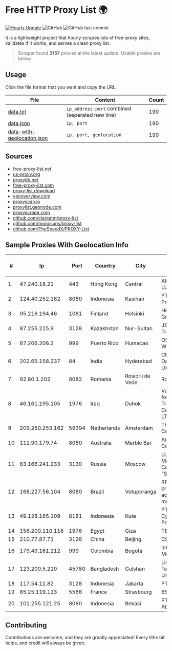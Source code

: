 
# Free HTTP Proxy List 🌍

[![Hourly Update](https://github.com/mertguvencli/http-proxy-list/actions/workflows/main.yml/badge.svg?branch=main)](https://github.com/mertguvencli/http-proxy-list/actions/workflows/main.yml)
![GitHub](https://img.shields.io/github/license/mertguvencli/http-proxy-list)
![GitHub last commit](https://img.shields.io/github/last-commit/mertguvencli/http-proxy-list)

It is a lightweight project that hourly scrapes lots of free-proxy sites, validates if it works, and serves a clean proxy list.


> Scraper found **3157** proxies at the latest update. Usable proxies are below.

## Usage

Click the file format that you want and copy the URL.


|File|Content|Count|
|----|-------|-----|
|[data.txt](https://raw.githubusercontent.com/mertguvencli/http-proxy-list/main/proxy-list/data.txt)|`ip_address:port` combined (seperated new line)|190|
|[data.json](https://raw.githubusercontent.com/mertguvencli/http-proxy-list/main/proxy-list/data.json)|`ip, port`|190|
|[data-with-geolocation.json](https://raw.githubusercontent.com/mertguvencli/http-proxy-list/main/proxy-list/data-with-geolocation.json)|`ip, port, geolocation`|190|

## Sources

* [free-proxy-list.net](https://free-proxy-list.net)
* [us-proxy.org](https://www.us-proxy.org)
* [proxydb.net](http://proxydb.net)
* [free-proxy-list.com](https://free-proxy-list.com/?page=&port=&type%5B%5D=http&type%5B%5D=https&up_time=0&search=Search)
* [proxy-list.download](https://www.proxy-list.download/HTTP)
* [vpnoverview.com](https://vpnoverview.com/privacy/anonymous-browsing/free-proxy-servers)
* [proxyscan.io](https://www.proxyscan.io)
* [proxylist.geonode.com](https://proxylist.geonode.com/api/proxy-list?limit=300&page=1&sort_by=lastChecked&sort_type=desc&protocols=http,https)
* [proxyscrape.com](https://api.proxyscrape.com/v2/?request=displayproxies&protocol=http&timeout=10000&country=all&ssl=all&anonymity=all)
* [github.com/clarketm/proxy-list](https://raw.githubusercontent.com/clarketm/proxy-list/master/proxy-list-raw.txt)
* [github.com/monosans/proxy-list](https://raw.githubusercontent.com/monosans/proxy-list/main/proxies/http.txt)
* [github.com/TheSpeedX/PROXY-List](https://raw.githubusercontent.com/TheSpeedX/PROXY-List/master/http.txt)


## Sample Proxies With Geolocation Info

|#|Ip|Port|Country|City|Internet Service Provider|
|-|--|----|-------|----|-------------------------|
|1|47.240.18.21|443|Hong Kong|Central|Alibaba.com LLC|
|2|124.40.252.182|8080|Indonesia|Kasihan|PT Lintas Data Prima|
|3|95.216.194.46|1081|Finland|Helsinki|Hetzner Online GmbH|
|4|87.255.215.9|3128|Kazakhstan|Nur-Sultan|JSC Transtelecom|
|5|67.206.206.2|999|Puerto Rico|Humacao|OSNET Wireless|
|6|202.65.158.237|84|India|Hyderabad|CtrlS Datacenters Ltd.|
|7|92.80.1.202|8082|Romania|Rosiorii de Vede|Romtelecom|
|8|46.161.195.105|1976|Iraq|Duhok|Valin Company for General Trading and Communication LTD|
|9|209.250.253.162|59394|Netherlands|Amsterdam|The Constant Company|
|10|111.90.179.74|8080|Australia|Marble Bar|Angkor Data Communication|
|11|83.166.241.233|3130|Russia|Moscow|LLC Management Company "Svyaz"|
|12|168.227.56.104|8080|Brazil|Votuporanga|RF connect provedor de acesso ltda-me|
|13|49.128.185.109|8181|Indonesia|Kute|PT. Cybertechtonic Pratama|
|14|156.200.110.116|1976|Egypt|Giza|TE Data|
|15|210.77.87.71|3128|China|Beijing|CSTNET|
|16|179.49.161.212|999|Colombia|Bogotá|Integra Multisolutions|
|17|123.200.5.210|45780|Bangladesh|Gulshan|Link3 Technologies Limited|
|18|117.54.11.82|3128|Indonesia|Jakarta|PT IndoInternet|
|19|85.25.119.113|5566|France|Strasbourg|BSB-SERVICE|
|20|101.255.121.25|8080|Indonesia|Bekasi|PT Remala Abadi|



## Contributing

Contributions are welcome, and they are greatly appreciated! Every
little bit helps, and credit will always be given.

